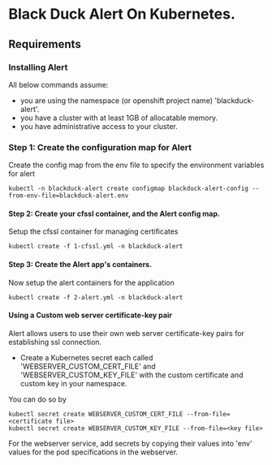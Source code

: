 # Black Duck Alert On Kubernetes.

## Requirements

### Installing Alert

All below commands assume:
- you are using the namespace (or openshift project name) 'blackduck-alert'.
- you have a cluster with at least 1GB of allocatable memory.
- you have administrative access to your cluster.

### Step 1: Create the configuration map for Alert

Create the config map from the env file to specify the environment variables for alert

```
kubectl -n blackduck-alert create configmap blackduck-alert-config --from-env-file=blackduck-alert.env
```

#### Step 2: Create your cfssl container, and the Alert config map.

Setup the cfssl container for managing certificates

```
kubectl create -f 1-cfssl.yml -n blackduck-alert
```

#### Step 3: Create the Alert app's containers.
Now setup the alert containers for the application

```
kubectl create -f 2-alert.yml -n blackduck-alert
```


#### Using a Custom web server certificate-key pair

Alert allows users to use their own web server certificate-key pairs for establishing ssl connection.

* Create a Kubernetes secret each called 'WEBSERVER_CUSTOM_CERT_FILE' and 'WEBSERVER_CUSTOM_KEY_FILE' with the custom certificate and custom key in your namespace.

You can do so by

```
kubectl secret create WEBSERVER_CUSTOM_CERT_FILE --from-file=<certificate file>
kubectl secret create WEBSERVER_CUSTOM_KEY_FILE --from-file=<key file>
```

For the webserver service, add secrets by copying their values into 'env'
values for the pod specifications in the webserver.

